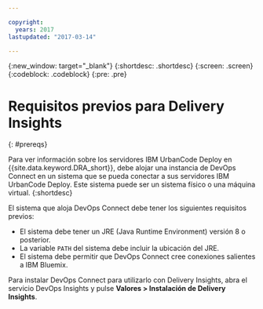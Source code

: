 ```yaml
---

copyright:
  years: 2017
lastupdated: "2017-03-14"

---
```


{:new_window: target="_blank"}
{:shortdesc: .shortdesc}
{:screen: .screen}
{:codeblock: .codeblock}
{:pre: .pre}

# Requisitos previos para Delivery Insights
{: #prereqs}

Para ver información sobre los servidores IBM UrbanCode Deploy en {{site.data.keyword.DRA_short}}, debe alojar una instancia de DevOps Connect en un sistema que se pueda conectar a sus servidores IBM UrbanCode Deploy. Este sistema puede ser un sistema físico o una máquina virtual. 
{:shortdesc}

El sistema que aloja DevOps Connect debe tener los siguientes requisitos previos:
- El sistema debe tener un JRE (Java Runtime Environment) versión 8 o posterior.
- La variable `PATH` del sistema debe incluir la ubicación del JRE.
- El sistema debe permitir que DevOps Connect cree conexiones salientes a IBM Bluemix.

Para instalar DevOps Connect para utilizarlo con Delivery Insights, abra el servicio DevOps Insights y pulse **Valores > Instalación de Delivery Insights**.
